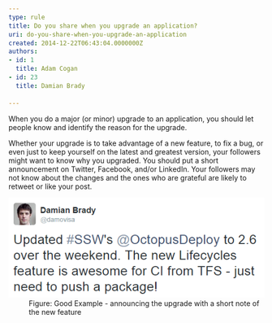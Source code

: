 ```yaml
---
type: rule
title: Do you share when you upgrade an application?
uri: do-you-share-when-you-upgrade-an-application
created: 2014-12-22T06:43:04.0000000Z
authors:
- id: 1
  title: Adam Cogan
- id: 23
  title: Damian Brady

---
```


 ​When you do a major (or minor) upgrade to an application, you should let people know and identify the reason for the upgrade.
 
Whether your upgrade is to take advantage of a new feature, to fix a bug, or even just to keep yourself on the latest and greatest version, your followers might want to know why you upgraded. You should put a short announcement on Twitter, Facebook, and/or LinkedIn. Your followers may not know about the changes and the ones who are grateful are likely to retweet or like your post. ​
<dl class="goodImage"><dt><img src="octopus_upgrade.png" alt="octopus_upgrade.png"></dt><dd>Figure: Good Example - announcing the upgrade with a short note of the new feature​<br></dd></dl>
